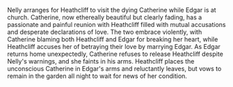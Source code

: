 Nelly arranges for Heathcliff to visit the dying Catherine while Edgar is at church. Catherine, now ethereally beautiful but clearly fading, has a passionate and painful reunion with Heathcliff filled with mutual accusations and desperate declarations of love. The two embrace violently, with Catherine blaming both Heathcliff and Edgar for breaking her heart, while Heathcliff accuses her of betraying their love by marrying Edgar. As Edgar returns home unexpectedly, Catherine refuses to release Heathcliff despite Nelly's warnings, and she faints in his arms. Heathcliff places the unconscious Catherine in Edgar's arms and reluctantly leaves, but vows to remain in the garden all night to wait for news of her condition.
